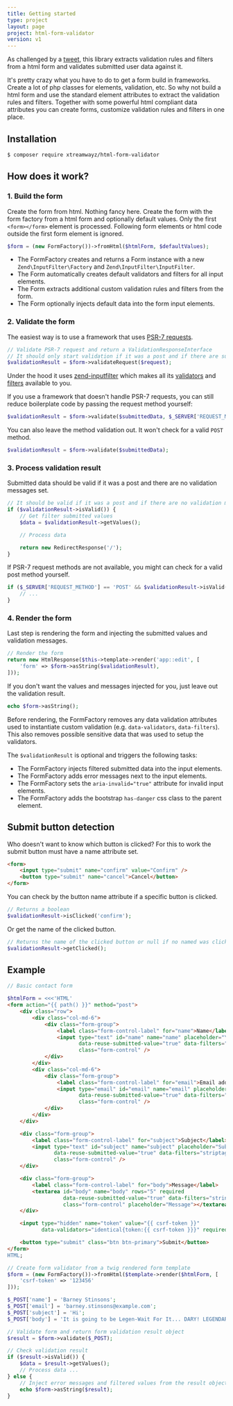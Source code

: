 ```yaml
---
title: Getting started
type: project
layout: page
project: html-form-validator
version: v1
---
```


As challenged by a [tweet](https://twitter.com/Ocramius/status/680817040429592576), this library extracts validation
rules and filters from a html form and validates submitted user data against it.

It's pretty crazy what you have to do to get a form build in frameworks. Create a lot of php classes for elements,
validation, etc. So why not build a html form and use the standard element attributes to extract the validation rules
and filters. Together with some powerful html compliant data attributes you can create forms, customize validation
rules and filters in one place.

## Installation

```bash
$ composer require xtreamwayz/html-form-validator
```

## How does it work?

### 1. Build the form

Create the form from html. Nothing fancy here. Create the form with the form
factory from a html form and optionally default values. Only the first
`<form></form>` element is processed. Following form elements or html code
outside the first form element is ignored.

```php
$form = (new FormFactory())->fromHtml($htmlForm, $defaultValues);
```

- The FormFactory creates and returns a Form instance with a new `Zend\InputFilter\Factory` and
    `Zend\InputFilter\InputFilter`.
- The Form automatically creates default validators and filters for all input elements.
- The Form extracts additional custom validation rules and filters from the form.
- The Form optionally injects default data into the form input elements.

### 2. Validate the form

The easiest way is to use a framework that uses [PSR-7 requests](http://www.php-fig.org/psr/psr-7/).

```php
// Validate PSR-7 request and return a ValidationResponseInterface
// It should only start validation if it was a post and if there are submitted values
$validationResult = $form->validateRequest($request);
```

Under the hood it uses [zend-inputfilter](https://docs.zendframework.com/zend-inputfilter/)
which makes all its [validators](https://docs.zendframework.com/zend-validator/set/) and
[filters](https://docs.zendframework.com/zend-filter/standard-filters/) available to you.

If you use a framework that doesn't handle PSR-7 requests, you can still reduce boilerplate
code by passing the request method yourself:

```php
$validationResult = $form->validate($submittedData, $_SERVER['REQUEST_METHOD']);
```

You can also leave the method validation out. It won't check for a valid `POST` method.

```php
$validationResult = $form->validate($submittedData);
```

### 3. Process validation result

Submitted data should be valid if it was a post and there are no validation messages set.

```php
// It should be valid if it was a post and if there are no validation messages
if ($validationResult->isValid()) {
    // Get filter submitted values
    $data = $validationResult->getValues();

    // Process data

    return new RedirectResponse('/');
}
```

If PSR-7 request methods are not available, you might can check for a valid
post method yourself.

```php
if ($_SERVER['REQUEST_METHOD'] == 'POST' && $validationResult->isValid()) {
    // ...
}
```

### 4. Render the form

Last step is rendering the form and injecting the submitted values and validation messages.

```php
// Render the form
return new HtmlResponse($this->template->render('app::edit', [
    'form' => $form->asString($validationResult),
]));
```

If you don't want the values and messages injected for you, just leave out the validation result.

```php
echo $form->asString();
```

Before rendering, the FormFactory removes any data validation attributes used to instantiate custom validation
(e.g. `data-validators`, `data-filters`). This also removes possible sensitive data that was used to setup
the validators.

The `$validationResult` is optional and triggers the following tasks:
- The FormFactory injects filtered submitted data into the input elements.
- The FormFactory adds error messages next to the input elements.
- The FormFactory sets the `aria-invalid="true"` attribute for invalid input elements.
- The FormFactory adds the bootstrap `has-danger` css class to the parent element.

## Submit button detection

Who doesn't want to know which button is clicked? For this to work the submit button must have a name attribute set.

```html
<form>
    <input type="submit" name="confirm" value="Confirm" />
    <button type="submit" name="cancel">Cancel</button>
</form>
```

You can check by the button name attribute if a specific button is clicked.

```php
// Returns a boolean
$validationResult->isClicked('confirm');
```

Or get the name of the clicked button.

```php
// Returns the name of the clicked button or null if no named was clicked
$validationResult->getClicked();
```

## Example

```php
// Basic contact form

$htmlForm = <<<'HTML'
<form action="{{ path() }}" method="post">
    <div class="row">
        <div class="col-md-6">
            <div class="form-group">
                <label class="form-control-label" for="name">Name</label>
                <input type="text" id="name" name="name" placeholder="Your name" required
                       data-reuse-submitted-value="true" data-filters="striptags|stringtrim"
                       class="form-control" />
            </div>
        </div>
        <div class="col-md-6">
            <div class="form-group">
                <label class="form-control-label" for="email">Email address</label>
                <input type="email" id="email" name="email" placeholder="Your email address" required
                       data-reuse-submitted-value="true" data-filters="striptags|stringtrim"
                       class="form-control" />
            </div>
        </div>
    </div>

    <div class="form-group">
        <label class="form-control-label" for="subject">Subject</label>
        <input type="text" id="subject" name="subject" placeholder="Subject" required
               data-reuse-submitted-value="true" data-filters="striptags|stringtrim"
               class="form-control" />
    </div>

    <div class="form-group">
        <label class="form-control-label" for="body">Message</label>
        <textarea id="body" name="body" rows="5" required
                  data-reuse-submitted-value="true" data-filters="stringtrim"
                  class="form-control" placeholder="Message"></textarea>
    </div>

    <input type="hidden" name="token" value="{{ csrf-token }}"
           data-validators="identical{token:{{ csrf-token }}}" required />

    <button type="submit" class="btn btn-primary">Submit</button>
</form>
HTML;

// Create form validator from a twig rendered form template
$form = (new FormFactory())->fromHtml($template->render($htmlForm, [
    'csrf-token' => '123456'
]));

$_POST['name'] = 'Barney Stinsons';
$_POST['email'] = 'barney.stinsons@example.com';
$_POST['subject'] = 'Hi';
$_POST['body'] = 'It is going to be Legen-Wait For It... DARY! LEGENDARY!';

// Validate form and return form validation result object
$result = $form->validate($_POST);

// Check validation result
if ($result->isValid()) {
    $data = $result->getValues();
    // Process data ...
} else {
    // Inject error messages and filtered values from the result object
    echo $form->asString($result);
}
```
